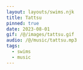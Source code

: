 ```yaml
---
layout: layouts/swims.njk
title: Tattsu
pinned: true
date: 2023-08-01
gif: /@/images/tattsu.gif
audio: /@/music/tattsu.mp3
tags:
  - swims
  - music
---
```

